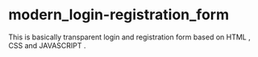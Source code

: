 # modern_login-registration_form
This is basically transparent  login and registration form based on HTML ,  CSS and JAVASCRIPT .
